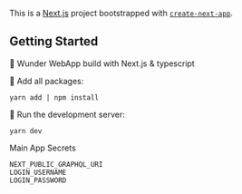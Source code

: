 This is a [Next.js](https://nextjs.org/) project bootstrapped with [`create-next-app`](https://github.com/vercel/next.js/tree/canary/packages/create-next-app).

## Getting Started

🤖 Wunder WebApp build with Next.js & typescript

📌 Add all packages:

```
yarn add | npm install
```

📌 Run the development server:

```
yarn dev
```

Main App Secrets

```
NEXT_PUBLIC_GRAPHQL_URI
LOGIN_USERNAME
LOGIN_PASSWORD
```
